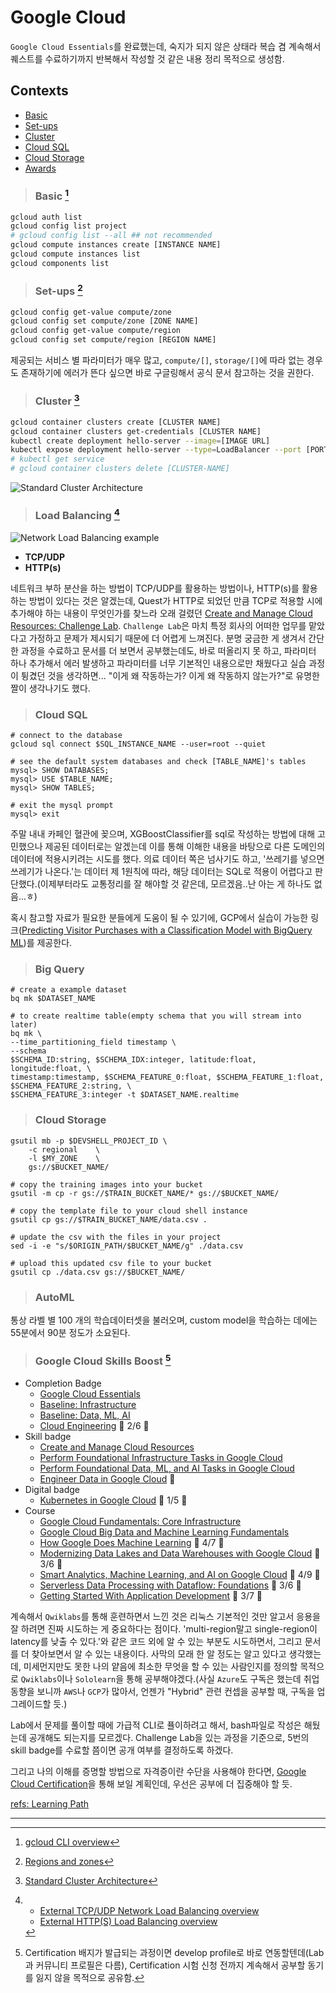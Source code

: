 # Google Cloud 

`Google Cloud Essentials`를 완료했는데, 숙지가 되지 않은 상태라 복습 겸 계속해서 퀘스트를 수료하기까지 반복해서 작성할 것 같은 내용 정리 목적으로 생성함.

## Contexts
* [Basic](#basic)
* [Set-ups](#set-ups)
* [Cluster](#cluster)
* [Cloud SQL](#cloud-sql)
* [Cloud Storage](#cloud-storage)
* [Awards](#awards)

> ### Basic [^gcloud-cli-overview]
```bash
gcloud auth list
gcloud config list project
# gcloud config list --all ## not recommended
gcloud compute instances create [INSTANCE NAME]
gcloud compute instances list
gcloud components list
```


> ### Set-ups [^regions-and-zones]
```bash
gcloud config get-value compute/zone
gcloud config set compute/zone [ZONE NAME]
gcloud config get-value compute/region
gcloud config set compute/region [REGION NAME]
```
제공되는 서비스 별 파라미터가 매우 많고, `compute/[]`, `storage/[]`에 따라 없는 경우도 존재하기에 에러가 뜬다 싶으면 바로 구글링해서 공식 문서 참고하는 것을 권한다.


> ### Cluster [^standard-cluster-architecture]
```bash
gcloud container clusters create [CLUSTER NAME]
gcloud container clusters get-credentials [CLUSTER NAME]
kubectl create deployment hello-server --image=[IMAGE URL]
kubectl expose deployment hello-server --type=LoadBalancer --port [PORT NO]
# kubectl get service
# gcloud container clusters delete [CLUSTER-NAME]
```
![Standard Cluster Architecture](https://cloud.google.com/kubernetes-engine/images/cluster-architecture.svg "Google Cloud-Standard Cluster Architecture")

> ### Load Balancing [^load-balancing]
![Network Load Balancing example](https://cloud.google.com/load-balancing/images/network-load-balancer.svg "Google Cloud-Network Load Balancing example")
* **TCP/UDP**
* **HTTP(s)**

네트워크 부하 분산을 하는 방법이 TCP/UDP를 활용하는 방법이나, HTTP(s)를 활용하는 방법이 있다는 것은 알겠는데, Quest가 HTTP로 되었던 만큼 TCP로 적용할 시에 추가해야 하는 내용이 무엇인가를 찾느라 오래 걸렸던 [Create and Manage Cloud Resources: Challenge Lab](https://www.cloudskillsboost.google/focuses/10258?parent=catalog). `Challenge Lab`은 마치 특정 회사의 어떠한 업무를 맡았다고 가정하고 문제가 제시되기 때문에 더 어렵게 느껴진다. 분명 궁금한 게 생겨서 간단한 과정을 수료하고 문서를 더 보면서 공부했는데도, 바로 떠올리지 못 하고, 파라미터 하나 추가해서 에러 발생하고 파라미터를 너무 기본적인 내용으로만 채웠다고 실습 과정이 튕겼던 것을 생각하면... "이게 왜 작동하는가? 이게 왜 작동하지 않는가?"로 유명한 짤이 생각나기도 했다. 


> ### Cloud SQL
```shell
# connect to the database
gcloud sql connect $SQL_INSTANCE_NAME --user=root --quiet

# see the default system databases and check [TABLE_NAME]'s tables
mysql> SHOW DATABASES;
mysql> USE $TABLE_NAME;
mysql> SHOW TABLES;

# exit the mysql prompt
mysql> exit
```

주말 내내 카페인 혈관에 꽂으며, XGBoostClassifier를 sql로 작성하는 방법에 대해 고민했으나 제공된 데이터로는 알겠는데 이를 통해 이해한 내용을 바탕으로 다른 도메인의 데이터에 적용시키려는 시도를 했다. 의료 데이터 쪽은 넘사기도 하고, '쓰레기를 넣으면 쓰레기가 나온다.'는 데이터 제 1원칙에 따라, 해당 데이터는 SQL로 적용이 어렵다고 판단했다.(이제부터라도 교통정리를 잘 해야할 것 같은데, 모르겠음..난 아는 게 하나도 없음...ㅎ)

혹시 참고할 자료가 필요한 분들에게 도움이 될 수 있기에, GCP에서 실습이 가능한 링크([Predicting Visitor Purchases with a Classification Model with BigQuery ML](https://www.cloudskillsboost.google/course_sessions/823412/labs/102262))를 제공한다.

> ### Big Query
```shell
# create a example dataset
bq mk $DATASET_NAME

# to create realtime table(empty schema that you will stream into later)
bq mk \
--time_partitioning_field timestamp \
--schema
$SCHEMA_ID:string, $SCHEMA_IDX:integer, latitude:float, longitude:float, \
timestamp:timestamp, $SCHEMA_FEATURE_0:float, $SCHEMA_FEATURE_1:float, $SCHEMA_FEATURE_2:string, \
$SCHEMA_FEATURE_3:integer -t $DATASET_NAME.realtime

```


> ### Cloud Storage
```shell
gsutil mb -p $DEVSHELL_PROJECT_ID \
    -c regional    \
    -l $MY_ZONE    \
    gs://$BUCKET_NAME/

# copy the training images into your bucket
gsutil -m cp -r gs://$TRAIN_BUCKET_NAME/* gs://$BUCKET_NAME/

# copy the template file to your cloud shell instance
gsutil cp gs://$TRAIN_BUCKET_NAME/data.csv .

# update the csv with the files in your project
sed -i -e "s/$ORIGIN_PATH/$BUCKET_NAME/g" ./data.csv

# upload this updated csv file to your bucket
gsutil cp ./data.csv gs://$BUCKET_NAME/
```


> ### AutoML

통상 라벨 별 100 개의 학습데이터셋을 불러오며, custom model을 학습하는 데에는 55분에서 90분 정도가 소요된다. 
> ### Google Cloud Skills Boost [^badges]
* Completion Badge
    * [Google Cloud Essentials](https://www.cloudskillsboost.google/public_profiles/97e8f540-bf60-4f75-9a8e-025c1cc95a24/badges/1743709)
    * [Baseline: Infrastructure](https://www.cloudskillsboost.google/public_profiles/97e8f540-bf60-4f75-9a8e-025c1cc95a24/badges/1757293)
    * [Baseline: Data, ML, AI](https://www.cloudskillsboost.google/public_profiles/97e8f540-bf60-4f75-9a8e-025c1cc95a24/badges/1767263)
    * [Cloud Engineering](https://www.cloudskillsboost.google/quests/66)  :construction: 2/6 :construction:
* Skill badge
    * [Create and Manage Cloud Resources](https://www.cloudskillsboost.google/public_profiles/97e8f540-bf60-4f75-9a8e-025c1cc95a24/badges/1759790)
    * [Perform Foundational Infrastructure Tasks in Google Cloud](https://www.cloudskillsboost.google/public_profiles/97e8f540-bf60-4f75-9a8e-025c1cc95a24/badges/17593428)
    * [Perform Foundational Data, ML, and AI Tasks in Google Cloud]()
    * [Engineer Data in Google Cloud](https://www.cloudskillsboost.google/quests/132) :construction:
* Digital badge
    * [Kubernetes in Google Cloud](https://www.cloudskillsboost.google/quests/29)  :construction: 1/5 :construction:
* Course
    * [Google Cloud Fundamentals: Core Infrastructure](https://www.cloudskillsboost.google/public_profiles/97e8f540-bf60-4f75-9a8e-025c1cc95a24/badges/1753227)
    * [Google Cloud Big Data and Machine Learning Fundamentals](https://www.cloudskillsboost.google/public_profiles/97e8f540-bf60-4f75-9a8e-025c1cc95a24/badges/1762243)
    * [How Google Does Machine Learning](https://www.cloudskillsboost.google/course_templates/10) :construction: 4/7 :construction:
    * [Modernizing Data Lakes and Data Warehouses with Google Cloud](https://www.cloudskillsboost.google/course_templates/54) :construction: 3/6 :construction:
    * [Smart Analytics, Machine Learning, and AI on Google Cloud](https://www.cloudskillsboost.google/course_templates/55) :construction: 4/9 :construction:
    * [Serverless Data Processing with Dataflow: Foundations](https://www.cloudskillsboost.google/course_templates/218) :construction: 3/6 :construction:
    * [Getting Started With Application Development](https://www.cloudskillsboost.google/course_templates/22) :construction: 3/7 :construction:

계속해서 `Qwiklabs`를 통해 훈련하면서 느낀 것은 리눅스 기본적인 것만 알고서 응용을 잘 하려면 진짜 시도하는 게 중요하다는 점이다. 'multi-region말고 single-region이 latency를 낮출 수 있다.'와 같은 코드 외에 알 수 있는 부분도 시도하면서, 그리고 문서를 더 찾아보면서 알 수 있는 내용이다. 사막의 모래 한 알 정도는 알고 있다고 생각했는데, 미세먼지만도 못한 나의 얕음에 최소한 무엇을 할 수 있는 사람인지를 정의할 목적으로 `Qwiklabs`이나 `Sololearn`을 통해 공부해야겠다.(사실 `Azure`도 구독은 했는데 취업 동향을 보니까 `AWS`나 `GCP`가 많아서, 언젠가 "Hybrid" 관련 컨셉을 공부할 때, 구독을 업그레이드할 듯.)

Lab에서 문제를 풀이할 때에 가급적 CLI로 퓰이하려고 해서, bash파일로 작성은 해뒀는데 공개해도 되는지를 모르겠다. Challenge Lab을 있는 과정을 기준으로, 5번의 skill badge를 수료할 쯤이면 공개 여부를 결정하도록 하겠다.

그리고 나의 이해를 증명할 방법으로 자격증이란 수단을 사용해야 한다면, [Google Cloud Certification](https://cloud.google.com/certification)을 통해 보일 계획인데, 우선은 공부에 더 집중해야 할 듯.

[refs: Learning Path](./path.md)


---
[^badges]: Certification 배지가 발급되는 과정이면 develop profile로 바로 연동할텐데(Lab과 커뮤니티 프로필은 다름), Certification 시험 신청 전까지 계속해서 공부할 동기를 잃지 않을 목적으로 공유함.
[^gcloud-cli-overview]: [gcloud CLI overview](https://cloud.google.com/sdk/gcloud)
[^regions-and-zones]: [Regions and zones](https://cloud.google.com/compute/docs/regions-zones)
[^standard-cluster-architecture]: [Standard Cluster Architecture](https://cloud.google.com/kubernetes-engine/docs/concepts/cluster-architecture)
[^load-balancing]: 
    * [External TCP/UDP Network Load Balancing overview](https://cloud.google.com/load-balancing/docs/network)
    * [External HTTP(S) Load Balancing overview](https://cloud.google.com/load-balancing/docs/https)